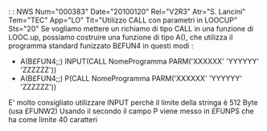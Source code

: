  :  : NWS Num="000383" Date="20100120" Rel="V2R3" Atr="S. Lancini" Tem="TEC" App="LO" Tit="Utilizzo CALL con parametri in LOOCUP" Sts="20"
Se vogliamo mettere un richiamo di tipo CALL in una funzione di LOOC.up, possiamo costruire una funzione di tipo A(), che utilizza il programma standard funizzato B£FUN4 in questi modi : 
- A(B£FUN4;;) INPUT(CALL NomeProgramma PARM('XXXXXX' 'YYYYYY' 'ZZZZZZ'))
- A(B£FUN4;;) P(CALL NomeProgramma PARM('XXXXXX' 'YYYYYY' 'ZZZZZZ'))

E' molto consigliato utilizzare INPUT perchè il limite della stringa è 512 Byte (usa £FUNW2) Usando il secondo il campo P viene messo in £FUNPS che ha come limite 40 caratteri 